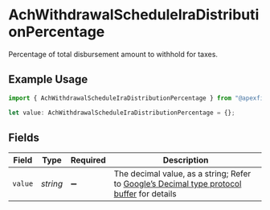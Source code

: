 # AchWithdrawalScheduleIraDistributionPercentage

Percentage of total disbursement amount to withhold for taxes.

## Example Usage

```typescript
import { AchWithdrawalScheduleIraDistributionPercentage } from "@apexfintechsolutions/ascend-sdk/models/components";

let value: AchWithdrawalScheduleIraDistributionPercentage = {};
```

## Fields

| Field                                                                                                                                                                                                              | Type                                                                                                                                                                                                               | Required                                                                                                                                                                                                           | Description                                                                                                                                                                                                        |
| ------------------------------------------------------------------------------------------------------------------------------------------------------------------------------------------------------------------ | ------------------------------------------------------------------------------------------------------------------------------------------------------------------------------------------------------------------ | ------------------------------------------------------------------------------------------------------------------------------------------------------------------------------------------------------------------ | ------------------------------------------------------------------------------------------------------------------------------------------------------------------------------------------------------------------ |
| `value`                                                                                                                                                                                                            | *string*                                                                                                                                                                                                           | :heavy_minus_sign:                                                                                                                                                                                                 | The decimal value, as a string; Refer to [Google’s Decimal type protocol buffer](https://github.com/googleapis/googleapis/blob/40203ca1880849480bbff7b8715491060bbccdf1/google/type/decimal.proto#L33) for details |